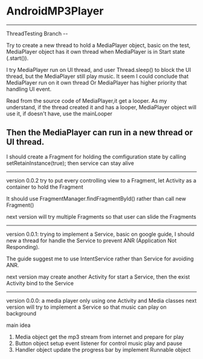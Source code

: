# AndroidMP3Player

----------------------------------------------------------------------

ThreadTesting Branch --

Try to create a new thread to hold a MediaPlayer object,
basic on the test, MediaPlayer object has it own thread
when MediaPlayer is in Start state (.start()).

I try MediaPlayer run on UI thread, and user Thread.sleep()
to block the UI thread, but the MediaPlayer still play music.
It seem I could conclude that MediaPlayer run on it own thread
Or MediaPlayer has higher priority that handling UI event.

Read from the source code of MediaPlayer,it get a looper.
As my understand, if the thread created it and has a looper,
MediaPlayer object will use it, if doesn't have, use the mainLooper

Then the MediaPlayer can run in a new thread or UI thread.
----------------------------------------------------------------------
I should create a Fragment for holding the comfiguration state
by calling setRetainInstance(true); then service can stay alive 

----------------------------------------------------------------------
version 0.0.2
try to put every controlling view to a Fragment,
let Activity as a container to hold the Fragment

It should use FragmentManager.findFragmentById() 
rather than call new Fragment()

next version will try multiple Fragments
so that user can slide the Fragments

----------------------------------------------------------------------

version 0.0.1:
trying to implement a Service,
basic on google guide, I should new a thread for handle the Service
to prevent ANR (Application Not Responding).

The guide suggest me to use IntentService rather than Service
for avoiding ANR.

next version may create another Activity for start a Service,
then the exist Activity bind to the Service

----------------------------------------------------------------------

version 0.0.0:
a media player only using one Activity and Media classes
next version will try to implement a Service 
so that music can play on background

main idea
1. Media object get the mp3 stream from internet and prepare for play
2. Button object setup event listener for control music play and pause
3. Handler object update the progress bar by implement Runnable object
